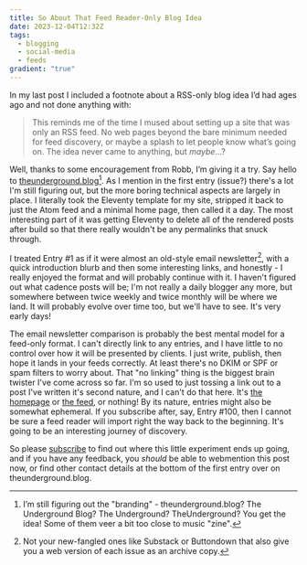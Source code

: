 ```yaml
---
title: So About That Feed Reader-Only Blog Idea
date: 2023-12-04T12:32Z
tags:
  - blogging
  - social-media
  - feeds
gradient: "true"
---
```

In my last post I included a footnote about a RSS-only blog idea I’d had ages ago and not done anything with:

> This reminds me of the time I mused about setting up a site that was only an RSS feed. No web pages beyond the bare minimum needed for feed discovery, or maybe a splash to let people know what’s going on. The idea never came to anything, but _maybe_…?

Well, thanks to some encouragement from Robb, I’m giving it a try. Say hello to [theunderground.blog][ug][^1]. As I mention in the first entry (issue?) there's a lot I'm still figuring out, but the more boring technical aspects are largely in place. I literally took the Eleventy template for my site, stripped it back to just the Atom feed and a minimal home page, then called it a day. The most interesting part of it was getting Eleventy to delete all of the rendered posts after build so that there really wouldn't be any permalinks that snuck through.

I treated Entry #1 as if it were almost an old-style email newsletter[^2], with a quick introduction blurb and then some interesting links, and honestly - I really enjoyed the format and will probably continue with it. I haven't figured out what cadence posts will be; I'm not really a daily blogger any more, but somewhere between twice weekly and twice monthly will be where we land. It will probably evolve over time too, but we'll have to see. It's very early days!

The email newsletter comparison is probably the best mental model for a feed-only format. I can't directly link to any entries, and I have little to no control over how it will be presented by clients. I just write, publish, then hope it lands in your feeds correctly. At least there's no DKIM or SPF or spam filters to worry about. That "no linking" thing is the biggest brain twister I've come across so far. I'm so used to just tossing a link out to a post I've written it's second nature, and I can't do that here. It's [the homepage][ug] or [the feed][uf], or nothing! By its nature, entries might also be somewhat ephemeral. If you subscribe after, say, Entry #100, then I cannot be sure a feed reader will import right the way back to the beginning. It's going to be an interesting journey of discovery.

So please [subscribe][uf] to find out where this little experiment ends up going, and if you have any feedback, you *should* be able to webmention this post now, or find other contact details at the bottom of the first entry over on theunderground.blog.

[ug]: https://theunderground.blog
[uf]:https://theunderground.blog/feed.xml

[^1]: I’m still figuring out the "branding" - theunderground.blog? The Underground Blog? The Underground? TheUnderground? You get the idea! Some of them veer a bit too close to music "zine".
[^2]: Not your new-fangled ones like Substack or Buttondown that also give you a web version of each issue as an archive copy.
